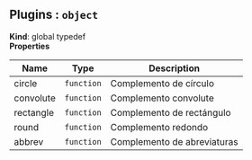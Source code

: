 <a name="Plugins"></a>

## Plugins : <code>object</code>
**Kind**: global typedef  
**Properties**

| Name | Type | Description |
| --- | --- | --- |
| circle | <code>function</code> | Complemento de círculo |
| convolute | <code>function</code> | Complemento convolute |
| rectangle | <code>function</code> | Complemento de rectángulo |
| round | <code>function</code> | Complemento redondo |
| abbrev | <code>function</code> | Complemento de abreviaturas |


